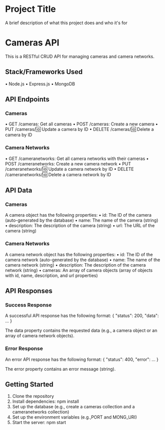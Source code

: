
# Project Title

A brief description of what this project does and who it's for


# Cameras API
This is a RESTful CRUD API for managing cameras and camera networks.
## Stack/Frameworks Used
• Node.js
• Express.js
• MongoDB
## API Endpoints
### Cameras
• GET /cameras: Get all cameras
• POST /cameras: Create a new camera
• PUT /cameras/:id: Update a camera by ID
• DELETE /cameras/:id: Delete a camera by ID
### Camera Networks
• GET /cameranetworks: Get all camera networks with their cameras
• POST /cameranetworks: Create a new camera network
• PUT /cameranetworks/:id: Update a camera network by ID
• DELETE /cameranetworks/:id: Delete a camera network by ID
## API Data
### Cameras
A camera object has the following properties:
• id: The ID of the camera (auto-generated by the database)
• name: The name of the camera (string)
• description: The description of the camera (string)
• url: The URL of the camera (string)
### Camera Networks
A camera network object has the following properties:
• id: The ID of the camera network (auto-generated by the database)
• name: The name of the camera network (string)
• description: The description of the camera network (string)
• cameras: An array of camera objects (array of objects with id, name, description, and url properties)
## API Responses
### Success Response
A successful API response has the following format:
{
  "status": 200,
  "data": ...
}

The data property contains the requested data (e.g., a camera object or an array of camera network objects).
### Error Response
An error API response has the following format:
{
  "status": 400,
  "error": ...
}

The error property contains an error message (string).
## Getting Started
1. Clone the repository
2. Install dependencies: npm install
3. Set up the database (e.g., create a cameras collection and a cameranetworks collection)
4. Set up the environment variables (e.g.,PORT and MONG_URI)
5. Start the server: npm start
